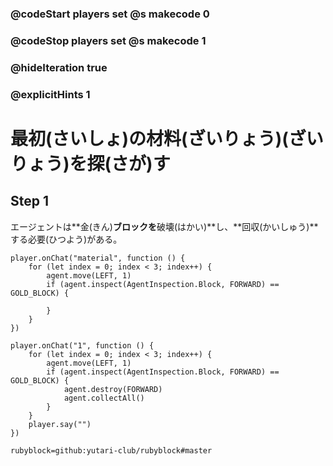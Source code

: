 ### @codeStart players set @s makecode 0
### @codeStop players set @s makecode 1

### @hideIteration true 
### @explicitHints 1


# 最初(さいしょ)の材料(ざいりょう)(ざいりょう)を探(さが)す
<!-- # Detecting your first material -->


## Step 1
エージェントは**金(きん)**ブロックを**破壊(はかい)**し、**回収(かいしゅう)**する必要(ひつよう)がある。
<!-- The Agent needs to **destroy** and then **collect** the **gold** block.  -->


```template
player.onChat("material", function () {
    for (let index = 0; index < 3; index++) {
        agent.move(LEFT, 1)
        if (agent.inspect(AgentInspection.Block, FORWARD) == GOLD_BLOCK) {
            
        }
    }
})
```

```ghost
player.onChat("1", function () {
    for (let index = 0; index < 3; index++) {
        agent.move(LEFT, 1)
        if (agent.inspect(AgentInspection.Block, FORWARD) == GOLD_BLOCK) {
            agent.destroy(FORWARD)
            agent.collectAll()
        }
    }
    player.say("")
})
```

```package
rubyblock=github:yutari-club/rubyblock#master
```

